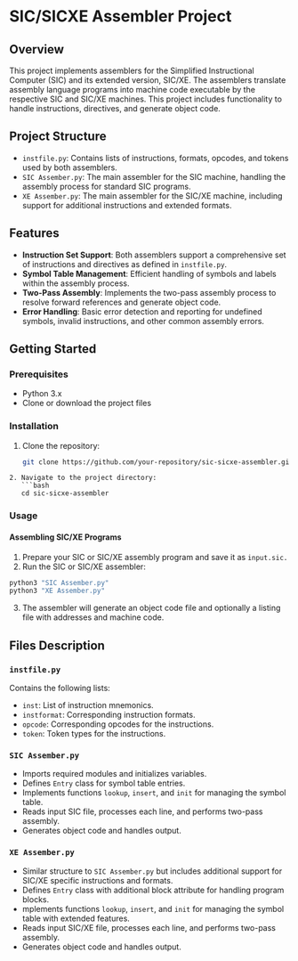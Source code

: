 # SIC/SICXE Assembler Project

## Overview

This project implements assemblers for the Simplified Instructional Computer (SIC) and its extended version, SIC/XE. The assemblers translate assembly language programs into machine code executable by the respective SIC and SIC/XE machines. This project includes functionality to handle instructions, directives, and generate object code.

## Project Structure

- `instfile.py`: Contains lists of instructions, formats, opcodes, and tokens used by both assemblers.
- `SIC Assember.py`: The main assembler for the SIC machine, handling the assembly process for standard SIC programs.
- `XE Assember.py`: The main assembler for the SIC/XE machine, including support for additional instructions and extended formats.

## Features

- **Instruction Set Support**: Both assemblers support a comprehensive set of instructions and directives as defined in `instfile.py`.
- **Symbol Table Management**: Efficient handling of symbols and labels within the assembly process.
- **Two-Pass Assembly**: Implements the two-pass assembly process to resolve forward references and generate object code.
- **Error Handling**: Basic error detection and reporting for undefined symbols, invalid instructions, and other common assembly errors.

## Getting Started

### Prerequisites

- Python 3.x
- Clone or download the project files

### Installation

1. Clone the repository:
   ```bash
   git clone https://github.com/your-repository/sic-sicxe-assembler.git
```
2. Navigate to the project directory:
   ```bash
   cd sic-sicxe-assembler
```

### Usage
#### Assembling SIC/XE Programs
1. Prepare your SIC or SIC/XE assembly program and save it as `input.sic.`
2. Run the SIC or SIC/XE assembler:
```bash
python3 "SIC Assember.py"
python3 "XE Assember.py"
```
3. The assembler will generate an object code file and optionally a listing file with addresses and machine code.

## Files Description
### `instfile.py`
Contains the following lists:

- `inst`: List of instruction mnemonics.
- `instformat`: Corresponding instruction formats.
- `opcode`: Corresponding opcodes for the instructions.
- `token`: Token types for the instructions.

### `SIC Assember.py`
- Imports required modules and initializes variables.
- Defines `Entry` class for symbol table entries.
- Implements functions `lookup`, `insert`, and `init` for managing the symbol table.
- Reads input SIC file, processes each line, and performs two-pass assembly.
- Generates object code and handles output.

### `XE Assember.py`
- Similar structure to `SIC Assember.py` but includes additional support for SIC/XE specific instructions and formats.
- Defines `Entry` class with additional block attribute for handling program blocks.
- mplements functions `lookup`, `insert`, and `init` for managing the symbol table with extended features.
- Reads input SIC/XE file, processes each line, and performs two-pass assembly.
- Generates object code and handles output.



